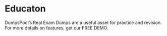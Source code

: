 # Educaton
DumpsPool’s Real Exam Dumps are a useful asset for practice and revision. For more details on features, get our FREE DEMO.
